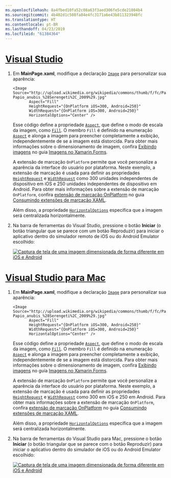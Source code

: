 ```yaml
---
ms.openlocfilehash: 8a4fbed10fa52c08a63f3aed306fe5cde21804b4
ms.sourcegitcommit: 4b402d1c508fa84e4fc3171a6e43b811323948fc
ms.translationtype: HT
ms.contentlocale: pt-BR
ms.lasthandoff: 04/23/2019
ms.locfileid: "61384364"
---
```

# <a name="visual-studiotabvswin"></a>[Visual Studio](#tab/vswin)

1. Em **MainPage.xaml**, modifique a declaração [`Image`](xref:Xamarin.Forms.Image) para personalizar sua aparência:

    ```xaml
    <Image Source="http://upload.wikimedia.org/wikipedia/commons/thumb/f/fc/Papio_anubis_%28Serengeti%2C_2009%29.jpg/200px-Papio_anubis_%28Serengeti%2C_2009%29.jpg"
           Aspect="Fill"
           HeightRequest="{OnPlatform iOS=300, Android=250}"
           WidthRequest="{OnPlatform iOS=300, Android=250}"
           HorizontalOptions="Center" />
    ```

    Esse código define a propriedade [`Aspect`](xref:Xamarin.Forms.Image.Aspect), que define o modo de escala da imagem, como [`Fill`](xref:Xamarin.Forms.Aspect.Fill). O membro `Fill` é definido na enumeração [`Aspect`](xref:Xamarin.Forms.Aspect) e alonga a imagem para preencher completamente a exibição, independentemente de se a imagem está distorcida. Para obter mais informações sobre o dimensionamento de imagem, confira [Exibindo imagens](~/xamarin-forms/user-interface/images.md#displaying-images) no guia [Imagens no Xamarin.Forms](~/xamarin-forms/user-interface/images.md).

    A extensão de marcação `OnPlatform` permite que você personalize a aparência da interface do usuário por plataforma. Neste exemplo, a extensão de marcação é usada para definir as propriedades [`HeightRequest`](xref:Xamarin.Forms.VisualElement.HeightRequest) e [`WidthRequest`](xref:Xamarin.Forms.VisualElement.WidthRequest) como 300 unidades independentes de dispositivo em iOS e 250 unidades independentes de dispositivo em Android. Para obter mais informações sobre a extensão de marcação `OnPlatform`, confira [extensão de marcação OnPlatform](~/xamarin-forms/xaml/markup-extensions/consuming.md#onplatform) no guia [Consumindo extensões de marcação XAML](~/xamarin-forms/xaml/markup-extensions/consuming.md).

    Além disso, a propriedade [`HorizontalOptions`](xref:Xamarin.Forms.View.HorizontalOptions) especifica que a imagem será centralizada horizontalmente.

1. Na barra de ferramentas do Visual Studio, pressione o botão **Iniciar** (o botão triangular que se parece com um botão Reproduzir) para iniciar o aplicativo dentro do simulador remoto de iOS ou do Android Emulator escolhido:

    [![Captura de tela de uma imagem dimensionada de forma diferente em iOS e Android](../images/customize-appearance.png "Imagem dimensionada por plataforma")](../images/customize-appearance-large.png#lightbox "Imagem dimensionada por plataforma")

# <a name="visual-studio-for-mactabvsmac"></a>[Visual Studio para Mac](#tab/vsmac)

1. Em **MainPage.xaml**, modifique a declaração [`Image`](xref:Xamarin.Forms.Image) para personalizar sua aparência:

    ```xaml
    <Image Source="http://upload.wikimedia.org/wikipedia/commons/thumb/f/fc/Papio_anubis_%28Serengeti%2C_2009%29.jpg/200px-Papio_anubis_%28Serengeti%2C_2009%29.jpg"
           Aspect="Fill"
           HeightRequest="{OnPlatform iOS=300, Android=250}"
           WidthRequest="{OnPlatform iOS=300, Android=250}"
           HorizontalOptions="Center" />
    ```

    Esse código define a propriedade [`Aspect`](xref:Xamarin.Forms.Image.Aspect), que define o modo de escala da imagem, como [`Fill`](xref:Xamarin.Forms.Aspect.Fill). O membro `Fill` é definido na enumeração [`Aspect`](xref:Xamarin.Forms.Aspect) e alonga a imagem para preencher completamente a exibição, independentemente de se a imagem está distorcida. Para obter mais informações sobre o dimensionamento de imagem, confira [Exibindo imagens](~/xamarin-forms/user-interface/images.md#displaying-images) no guia [Imagens no Xamarin.Forms](~/xamarin-forms/user-interface/images.md).

    A extensão de marcação `OnPlatform` permite que você personalize a aparência da interface do usuário por plataforma. Neste exemplo, a extensão de marcação é usada para definir as propriedades [`HeightRequest`](xref:Xamarin.Forms.VisualElement.HeightRequest) e [`WidthRequest`](xref:Xamarin.Forms.VisualElement.WidthRequest) como 300 em iOS e 250 em Android. Para obter mais informações sobre a extensão de marcação `OnPlatform`, confira [extensão de marcação OnPlatform](~/xamarin-forms/xaml/markup-extensions/consuming.md#onplatform) no guia [Consumindo extensões de marcação XAML](~/xamarin-forms/xaml/markup-extensions/consuming.md).

    Além disso, a propriedade [`HorizontalOptions`](xref:Xamarin.Forms.View.HorizontalOptions) especifica que a imagem será centralizada horizontalmente.

1. Na barra de ferramentas do Visual Studio para Mac, pressione o botão **Iniciar** (o botão triangular que se parece com o botão Reproduzir) para iniciar o aplicativo dentro do simulador de iOS ou do Android Emulator escolhido:

    [![Captura de tela de uma imagem dimensionada de forma diferente em iOS e Android](../images/customize-appearance.png "Imagem dimensionada por plataforma")](../images/customize-appearance-large.png#lightbox "Imagem dimensionada por plataforma")
